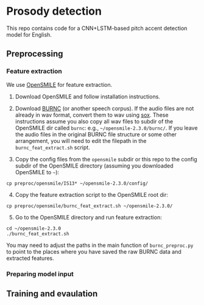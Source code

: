 # Prosody detection

This repo contains code for a CNN+LSTM-based pitch accent detection model for English.

## Preprocessing

### Feature extraction

We use [OpenSMILE](https://www.audeering.com/opensmile/) for feature extraction. 

1. Download OpenSMILE and follow installation instructions.

2. Download [BURNC](https://catalog.ldc.upenn.edu/LDC96S36) (or another speech corpus). If the audio files are not already in wav format, convert them to wav using [sox](https://linux.die.net/man/1/sox). These instructions assume you also copy all wav files to subdir of the OpenSMILE dir called `burnc`: e.g., `~/opensmile-2.3.0/burnc/`. If you leave the audio files in the original BURNC file structure or some other arrangement, you will need to edit the filepath in the `burnc_feat_extract.sh` script.

3. Copy the config files from the `opensmile` subdir or this repo to the config subdir of the OpenSMILE directory (assuming you downloaded OpenSMILE to `~`):

`cp preproc/opensmile/IS13* ~/opensmile-2.3.0/config/`

4. Copy the feature extraction script to the OpenSMILE root dir:

`cp preproc/opensmile/burnc_feat_extract.sh ~/opensmile-2.3.0/`

5. Go to the OpenSMILE directory and run feature extraction:

```
cd ~/opensmile-2.3.0
./burnc_feat_extract.sh
```

You may need to adjust the paths in the main function of `burnc_preproc.py` to point to the places where you have saved the raw BURNC data and extracted features. 


### Preparing model input

## Training and evaulation